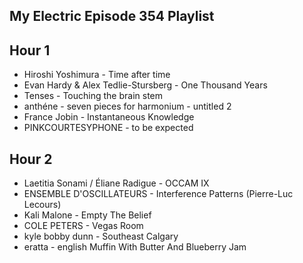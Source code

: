 ## My Electric Episode 354 Playlist

## Hour 1
- Hiroshi Yoshimura - Time after time
- Evan Hardy & Alex Tedlie-Stursberg - One Thousand Years
- Tenses - Touching the brain stem
- anthéne - seven pieces for harmonium - untitled 2
- France Jobin - Instantaneous Knowledge
- PINKCOURTESYPHONE - to be expected

## Hour 2
- Laetitia Sonami / Éliane Radigue - OCCAM IX
- ENSEMBLE D'OSCILLATEURS - Interference Patterns  (Pierre-Luc Lecours)
- Kali Malone - Empty The Belief
- COLE PETERS - Vegas Room
- kyle bobby dunn - Southeast Calgary
- eratta - english Muffin With Butter And Blueberry Jam
